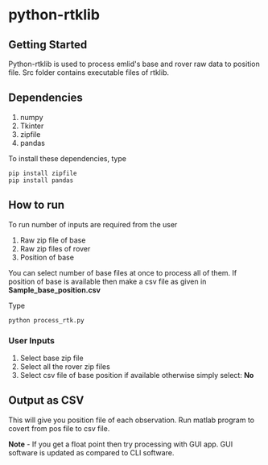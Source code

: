 # python-rtklib

## Getting Started
Python-rtklib is used to process emlid's base and rover raw data to position file. Src folder contains executable files of rtklib.

## Dependencies
1. numpy
2. Tkinter
3. zipfile
4. pandas

To install these dependencies, type
```
pip install zipfile
pip install pandas
```

## How to run
To run number of inputs are required from the user
1. Raw zip file of base
2. Raw zip files of rover
3. Position of base

You can select number of base files at once to process all of them.
If position of base is available then make a csv file as given in **Sample_base_position.csv** 

Type
```
python process_rtk.py
```
### User Inputs
1. Select base zip file
2. Select all the rover zip files
3. Select csv file of base position if available otherwise simply select: **No**

## Output as CSV
This will give you position file of each observation. 
Run matlab program to covert from pos file to csv file.

**Note** - If you get a float point then try processing with GUI app. GUI software is updated as compared to CLI software.




